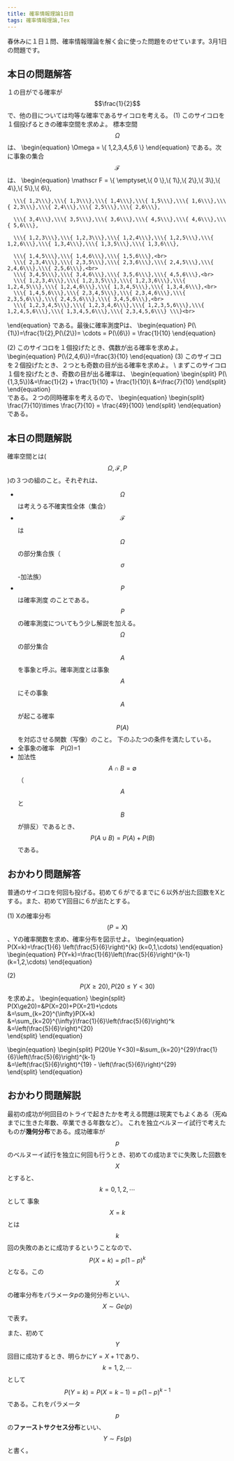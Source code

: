 ```yaml
---
title: 確率情報理論1日目
tags: 確率情報理論,Tex
---
```


春休みに１日１問、確率情報理論を解く会に使った問題をのせています。3月1日の問題です。


## 本日の問題解答
１の目がでる確率が $$\frac{1}{2}$$ で、他の目については均等な確率であるサイコロを考える。
(1) このサイコロを１個投げるときの確率空間を求めよ。 
  標本空間$$\Omega $$は、
  \begin{equation}
    \Omega = \\\{ 1,2,3,4,5,6 \\\} 
  \end{equation}
  である。次に事象の集合 $$\mathscr F$$は、
  \begin{equation}
       \mathscr F = \\\{ \emptyset,\\\{ 0 \\\},\\\{ 1\\\},\\\{ 2\\\},\\\{ 3\\\},\\\{ 4\\\},\\\{ 5\\\},\\\{ 6\\\},

      \\\{ 1,2\\\},\\\{ 1,3\\\},\\\{ 1,4\\\},\\\{ 1,5\\\},\\\{ 1,6\\\},\\\{ 2,3\\\},\\\{ 2,4\\\},\\\{ 2,5\\\},\\\{ 2,6\\\},

      \\\{ 3,4\\\},\\\{ 3,5\\\},\\\{ 3,6\\\},\\\{ 4,5\\\},\\\{ 4,6\\\},\\\{ 5,6\\\},

      \\\{ 1,2,3\\\},\\\{ 1,2,3\\\},\\\{ 1,2,4\\\},\\\{ 1,2,5\\\},\\\{ 1,2,6\\\},\\\{ 1,3,4\\\},\\\{ 1,3,5\\\},\\\{ 1,3,6\\\},
      
      \\\{ 1,4,5\\\},\\\{ 1,4,6\\\},\\\{ 1,5,6\\\},<br>
      \\\{ 2,3,4\\\},\\\{ 2,3,5\\\},\\\{ 2,3,6\\\},\\\{ 2,4,5\\\},\\\{ 2,4,6\\\},\\\{ 2,5,6\\\},<br>
      \\\{ 3,4,5\\\},\\\{ 3,4,6\\\},\\\{ 3,5,6\\\},\\\{ 4,5,6\\\},<br>
      \\\{ 1,2,3,4\\\},\\\{ 1,2,3,5\\\},\\\{ 1,2,3,6\\\},\\\{ 1,2,4,5\\\},\\\{ 1,2,4,6\\\},\\\{ 1,3,4,5\\\},\\\{ 1,3,4,6\\\},<br>
      \\\{ 1,4,5,6\\\},\\\{ 2,3,4,5\\\},\\\{ 2,3,4,6\\\},\\\{ 2,3,5,6\\\},\\\{ 2,4,5,6\\\},\\\{ 3,4,5,6\\\},<br>
      \\\{ 1,2,3,4,5\\\},\\\{ 1,2,3,4,6\\\},\\\{ 1,2,3,5,6\\\},\\\{ 1,2,4,5,6\\\},\\\{ 1,3,4,5,6\\\},\\\{ 2,3,4,5,6\\\} \\\}<br>
  \end{equation}
  である。最後に確率測度Pは、
  \begin{equation}
    P(\\\{1\\\})=\frac{1}{2},P(\\\{2\\\})= \cdots = P(\\\{6\\\}) = \frac{1}{10}
  \end{equation}

(2) このサイコロを１個投げたとき、偶数が出る確率を求めよ。
  \begin{equation}
    P(\\\{2,4,6\\\})=\frac{3}{10}
  \end{equation} 
(3) このサイコロを２個投げたとき、２つとも奇数の目が出る確率を求めよ。
    \\
    まずこのサイコロ１個を投げたとき、奇数の目が出る確率は、
  \begin{equation}
    \begin{split}
      P(\\\{1,3,5\\\})&=\frac{1}{2} + \frac{1}{10} + \frac{1}{10}\\
      &=\frac{7}{10}
    \end{split}
  \end{equation}  
  である。２つの同時確率を考えるので、
  \begin{equation}
    \begin{split}
      \frac{7}{10}\times \frac{7}{10} = \frac{49}{100}
    \end{split}
  \end{equation}  
  である。

## 本日の問題解説
確率空間とは($$ \Omega ,\mathscr F,P$$)の３つの組のこと。それぞれは、
  + $$\Omega$$ は考えうる不確実性全体（集合）
  + $$\mathscr F$$ は$$\Omega$$の部分集合族（$$\sigma$$-加法族）
  + $$P$$ は確率測度
のことである。
$$P$$の確率測度についてもう少し解説を加える。$$\Omega$$の部分集合$$A$$を事象と呼ぶ。確率測度とは事象$$A$$にその事象$$A$$が起こる確率$$P(A)$$を対応させる関数（写像）のこと。
下のふたつの条件を満たしている。
+ 全事象の確率　$P(\Omega)$=1
 + 加法性　$$A\cap B=\emptyset$$（$$A$$と$$B$$が排反）であるとき、$$P(A\cup B)=P(A)+P(B)$$である。


## おかわり問題解答
普通のサイコロを何回も投げる。初めて６がでるまでに６以外が出た回数をXとする。また、初めてY回目に６が出たとする。

(1) Xの確率分布$$(P=X)$$、Yの確率関数を求め、確率分布を図示せよ。
  \begin{equation}
    P(X=k)=\frac{1}{6} \left(\frac{5}{6}\right)^{k}   (k=0,1,\cdots)
  \end{equation}
  \begin{equation}
    P(Y=k)=\frac{1}{6}\left(\frac{5}{6}\right)^{k-1}   (k=1,2,\cdots)
  \end{equation}

(2)$$ P(X\ge20) , P(20\le Y<30) $$を求めよ。 
  \begin{equation}
    \begin{split}
      P(X\ge20)=&P(X=20)+P(X=21)+\cdots<br>
      &=\sum_{k=20}^{\infty}P(X=k)<br>
      &=\sum_{k=20}^{\infty}\frac{1}{6}\left(\frac{5}{6}\right)^k <br>
      &=\left(\frac{5}{6}\right)^{20}<br>
    \end{split}
  \end{equation} 

  \begin{equation}
    \begin{split}
      P(20\le Y<30)=&\sum_{k=20}^{29}\frac{1}{6}\left(\frac{5}{6}\right)^{k-1}<br>
      &=\left(\frac{5}{6}\right)^{19} - \left(\frac{5}{6}\right)^{29}<br>
    \end{split}
  \end{equation} 

## おかわり問題解説
最初の成功が何回目のトライで起きたかを考える問題は現実でもよくある（死ぬまでに生きた年数、卒業できる年数など）。
これを独立ベルヌーイ試行で考えたものが**幾何分布**である。成功確率が$$p$$のベルヌーイ試行を独立に何回も行うとき、初めての成功までに失敗した回数を$$X$$とすると、$$ k=0,1,2,\cdots $$として
事象$$X=k$$とは$$k$$回の失敗のあとに成功するということなので、$$ P(X=k)=p(1-p)^k $$となる。この$$X$$の確率分布をパラメータ$p$の幾何分布といい、$$X \sim Ge(p)$$で表す。

また、初めて$$Y$$回目に成功するとき、明らかに$Y=X+1$であり、$$ k=1,2,\cdots $$として
$$P(Y=k)=P(X=k-1)=p(1-p)^{k-1}$$である。これをパラメータ$$p$$の**ファーストサクセス分布**といい、$$Y\sim Fs(p)$$と書く。